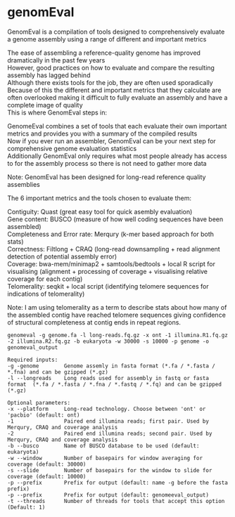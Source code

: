 # genomEval
GenomEval is a compilation of tools designed to comprehensively evaluate a genome assembly using a range of different and important metrics


The ease of assembling a reference-quality genome has improved dramatically in the past few years <br/>
However, good practices on how to evaluate and compare the resulting assembly has lagged behind <br/>
Although there exists tools for the job, they are often used sporadically <br/>
Because of this the different and important metrics that they calculate are often overlooked making it difficult to fully evaluate an assembly and have a complete image of quality  <br/>
This is where GenomEval steps in: 

GenomeEval combines a set of tools that each evaluate their own important metrics and provides you with a summary of the compiled results <br/>
Now if you ever run an assembler, GenomEval can be your next step for comprehensive genome evaluation statistics <br/>
Additionally GenomEval only requires what most people already has access to for the assembly process so there is not need to gather more data <br/>

Note: GenomEval has been designed for long-read reference quality assemblies

The 6 important metrics and the tools chosen to evaluate them:

Contiguity: Quast (great easy tool for quick asembly evaluation) <br/>
Gene content: BUSCO (measure of how well coding sequences have been assembled) <br/>
Completeness and Error rate: Merqury (k-mer based approach for both stats) <br/>
Correctness: Filtlong + CRAQ (long-read downsampling + read alignment detection of potential assembly error) <br/>
Coverage: bwa-mem/minimap2 + samtools/bedtools + local R script for visualising (alignment + processing of coverage + visualising relative coverage for each contig) <br/>
Telomerality: seqkit + local script (identifying telomere sequences for indications of telomerality) <br/>

Note: I am using telomerality as a term to describe stats about how many of the assembled contig have reached telomere sequences giving confidence of structural completeness at contig ends in repeat regions.

```
genomeval -g genome.fa -l long-reads.fq.gz -x ont -1 illumina.R1.fq.gz -2 illumina.R2.fq.gz -b eukaryota -w 30000 -s 10000 -p genome -o genomeval_output

Required inputs:
-g -genome        Genome assemly in fasta format (*.fa / *.fasta / *.fna) and can be gzipped (*.gz)
-l --longreads    Long reads used for assembly in fastq or fasta format  (*.fa / *.fasta / *.fna / *.fastq / *.fq) and can be gzipped (*.gz)

Optional parameters:
-x --platform     Long-read technology. Choose between 'ont' or 'pacbio' (default: ont)
-1                Paired end illumina reads; first pair. Used by Merqury, CRAQ and coverage analysis
-2                Paired end illumina reads; second pair. Used by Merqury, CRAQ and coverage analysis
-b --busco        Name of BUSCO database to be used (default: eukaryota)
-w --window       Number of basepairs for window averaging for coverage (default: 30000)
-s --slide        Number of basepairs for the window to slide for coverage (default: 10000)
-p --prefix       Prefix for output (default: name -g before the fasta prefix)
-p --prefix       Prefix for output (default: genomeeval_output)
-t --threads      Number of threads for tools that accept this option (Default: 1)
```






